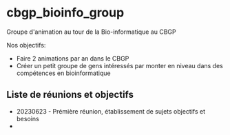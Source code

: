# cbgp_bioinfo_group
Groupe d'animation au tour de la Bio-informatique au CBGP

Nos objectifs:

* Faire 2 animations par an dans le CBGP
* Créer un petit groupe de gens intéressés par monter en niveau dans des compétences en bioinformatique


## Liste de réunions et objectifs

* 20230623 - Prémière réunion, établissement de sujets objectifs et besoins
* 
